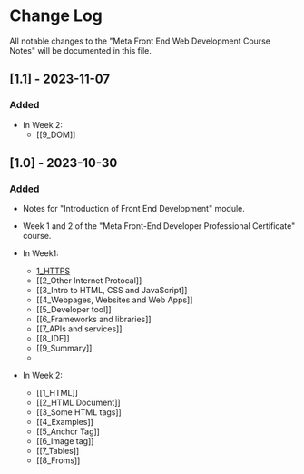 
# Change Log

All notable changes to the "Meta Front End Web Development Course Notes" will be documented in this file.

## [1.1] - 2023-11-07

### Added

- In Week 2:
  - [[9_DOM]]
 

## [1.0] - 2023-10-30

### Added

- Notes for "Introduction of Front End Development" module.
- Week 1 and 2 of the "Meta Front-End Developer Professional Certificate" course.
- In Week1:
  - [1_HTTPS](1_HTTPS.md)
  - [[2_Other Internet Protocal]]
  - [[3_Intro to HTML, CSS and JavaScript]]
  - [[4_Webpages, Websites and Web Apps]]
  - [[5_Developer tool]]
  - [[6_Frameworks and libraries]]
  - [[7_APIs and services]]
  - [[8_IDE]]
  - [[9_Summary]]
  - 

- In Week 2:
  - [[1_HTML]]
  - [[2_HTML Document]]
  - [[3_Some HTML tags]]
  - [[4_Examples]]
  - [[5_Anchor Tag]]
  - [[6_Image tag]]
  - [[7_Tables]]
  - [[8_Froms]]
  
